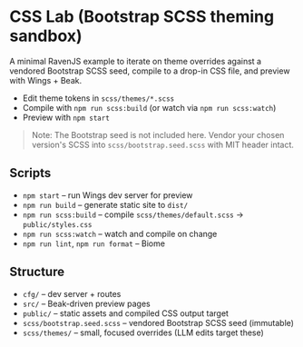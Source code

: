 # CSS Lab (Bootstrap SCSS theming sandbox)

A minimal RavenJS example to iterate on theme overrides against a vendored Bootstrap SCSS seed, compile to a drop-in CSS file, and preview with Wings + Beak.

- Edit theme tokens in `scss/themes/*.scss`
- Compile with `npm run scss:build` (or watch via `npm run scss:watch`)
- Preview with `npm start`

> Note: The Bootstrap seed is not included here. Vendor your chosen version's SCSS into `scss/bootstrap.seed.scss` with MIT header intact.

## Scripts

- `npm start` – run Wings dev server for preview
- `npm run build` – generate static site to `dist/`
- `npm run scss:build` – compile `scss/themes/default.scss` → `public/styles.css`
- `npm run scss:watch` – watch and compile on change
- `npm run lint`, `npm run format` – Biome

## Structure

- `cfg/` – dev server + routes
- `src/` – Beak-driven preview pages
- `public/` – static assets and compiled CSS output target
- `scss/bootstrap.seed.scss` – vendored Bootstrap SCSS seed (immutable)
- `scss/themes/` – small, focused overrides (LLM edits target these)

